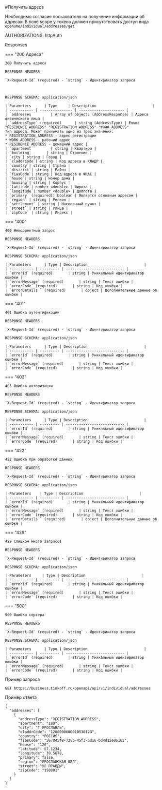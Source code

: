 #Получить адреса

Необходимо согласие пользователя на получение информации об адресах. В поле scope у токена должен присутствовать доступ вида ```opensme/individual/addresses/get```

AUTHORIZATIONS: httpAuth

Responses

=== "200 Адреса"

    200 Получить адреса

    RESPONSE HEADERS

    `X-Request-Id` (required) - `string` - Идентификатор запроса
    


    RESPONSE SCHEMA: application/json

    | Parameters      | Type     | Description                          |
    | ----------- | --------------- | --------------------- |
    | `addresses `       | Array of objects (AddressResponse) | Адреса физического лица |
    | `addressType` (required)      | string (AddressType) | Enum: "RESIDENCE_ADDRESS" "REGISTRATION_ADDRESS" "WORK_ADDRESS"
    Тип адреса. Может принимать одно из трех значений:
    * REGISTRATION_ADDRESS - адрес регистрации
    * WORK_ADDRESS - рабочий адрес
    * RESIDENCE_ADDRESS - домашний адрес |
    | `apartment `       | string | Квартира |
    | `building`       | string | Строение |
    | `city`| string | Город |
    | `claddrCode`| string | Код адреса в КЛАДР |
    | `country`| string | Страна |
    | `district`| string | Район |
    | `fiasCode`| string | Код адреса в ФИАС |
    | `house`| string | Номер дома |
    | `housing`| string | Корпус |
    | `latitude`| number <double> | Широта |
    | `longitude`| number <double> | Долгота |
    | `primary` (required)| boolean | Является основным адресом |
    | `region` | string | Регион |
    | `settlement` | string | Населенный пункт |
    | `street` | string | Улица |
    | `zipCode` | string | Индекс |




=== "400"

    400 Некорректный запрос

    RESPONSE HEADERS

    `X-Request-Id` (required) - `string` - Идентификатор запроса

    RESPONSE SCHEMA: application/json

    | Parameters      | Type | Description                          |
    | ----------- | --------- | --------------------------- |
    | `errorId` (required)       | string | Уникальный идентификатор ошибки |
    | `errorMessage` (required)       | string | Текст ошибки |
    | `errorCode` (required)       | string | Код ошибки |
    | `errorDetails ` (required)       | object | Дополнительные данные об ошибке |

=== "401"

    401 Ошибка аутентификации

    RESPONSE HEADERS

    `X-Request-Id` (required) - `string` - Идентификатор запроса

    RESPONSE SCHEMA: application/json

    | Parameters      | Type | Description                          |
    | ----------- | --------- | --------------------------- |
    | `errorId` (required)       | string | Уникальный идентификатор ошибки |
    | `errorMessage` (required)       | string | Текст ошибки |
    | `errorCode` (required)       | string | Код ошибки |

=== "403"

    403 Ошибка авторизации

    RESPONSE HEADERS

    `X-Request-Id` (required) - `string` - Идентификатор запроса

    RESPONSE SCHEMA: application/json

    | Parameters      | Type | Description                          |
    | ----------- | --------- | --------------------------- |
    | `errorId` (required)       | string | Уникальный идентификатор ошибки |
    | `errorMessage` (required)       | string | Текст ошибки |
    | `errorCode` (required)       | string | Код ошибки |


=== "422"

    422 Ошибка при обработке данных

    RESPONSE HEADERS

    `X-Request-Id` (required) - `string` - Идентификатор запроса

    RESPONSE SCHEMA: application/json

    | Parameters    | Type | Description                          |
    | ----------- | --------- | --------------------------- |
    | `errorId` (required)       | string | Уникальный идентификатор ошибки |
    | `errorMessage` (required)       | string | Текст ошибки |
    | `errorCode` (required)       | string | Код ошибки |
    | `errorDetails ` (required)       | object | Дополнительные данные об ошибке |

=== "429"

    429 Слишком много запросов

    RESPONSE HEADERS

    `X-Request-Id` (required) - `string` - Идентификатор запроса

    RESPONSE SCHEMA: application/json

    | Parameters     | Type | Description                          |
    | ----------- | --------- | --------------------------- |
    | `errorId` (required)       | string | Уникальный идентификатор ошибки |
    | `errorMessage` (required)       | string | Текст ошибки |
    | `errorCode` (required)       | string | Код ошибки |

=== "500"

    500 Ошибка сервера

    RESPONSE HEADERS

    `X-Request-Id` (required) - `string` - Идентификатор запроса

    RESPONSE SCHEMA: application/json

    | Parameters      | Type | Description                          |
    | ----------- | --------- | --------------------------- |
    | `errorId` (required)       | string | Уникальный идентификатор ошибки |
    | `errorMessage` (required)       | string | Текст ошибки |
    | `errorCode` (required)       | string | Код ошибки |

Пример запроса

```GET https://business.tinkoff.ru/openapi/api/v1/individual/addresses```

Пример ответа

```
{
  "addresses": [
    {
      "addressType": "REGISTRATION_ADDRESS",
      "apartment": "100",
      "city": "Г ЯРОСЛАВЛЬ",
      "claddrCode": "1200000600010530123",
      "country": "РОССИЯ",
      "fiasCode": "567845f8-72vb-45f3-ad16-bd4d12e06162",
      "house": "120",
      "latitude": 57.1234,
      "longitude": 39.5678,
      "primary": false,
      "region": "ЯРОСЛАВСКАЯ ОБЛ",
      "street": "УЛ ПРАВДЫ",
      "zipCode": "150001"
    }
  ]
}
```
